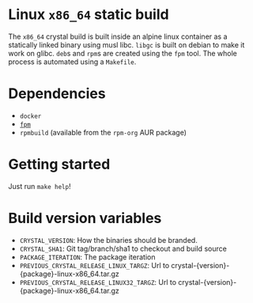 # Linux `x86_64` static build

The `x86_64` crystal build is built inside an alpine linux container as a
statically linked binary using musl libc. `libgc` is built on debian
to make it work on glibc. `deb`s and `rpm`s are created using the `fpm` tool.
The whole process is automated using a `Makefile`.

# Dependencies

- `docker`
- [`fpm`](https://github.com/jordansissel/fpm)
- `rpmbuild` (available from the `rpm-org` AUR package)

# Getting started

Just run `make help`!

# Build version variables

* `CRYSTAL_VERSION`: How the binaries should be branded.
* `CRYSTAL_SHA1`: Git tag/branch/sha1 to checkout and build source
* `PACKAGE_ITERATION`: The package iteration
* `PREVIOUS_CRYSTAL_RELEASE_LINUX_TARGZ`: Url to crystal-{version}-{package}-linux-x86_64.tar.gz
* `PREVIOUS_CRYSTAL_RELEASE_LINUX32_TARGZ`: Url to crystal-{version}-{package}-linux-x86_64.tar.gz
